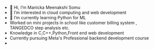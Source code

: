 - 👋 Hi, I’m Manicka Meenakshi Somu
- 👀 I’m interested in cloud computing and web development 
- 🌱 I’m currently learning Python for ML
- Worked on mini projects in school like customer billing system , TANGEDCO step analysis etc.
- Knowledge in C,C++,Python,Front end web development
- Currently pursuing Meta's Professional backend development course
- 
  


<!---
Meenakshi-1306/Meenakshi-1306 is a ✨ special ✨ repository because its `README.md` (this file) appears on your GitHub profile.
You can click the Preview link to take a look at your changes.
--->
